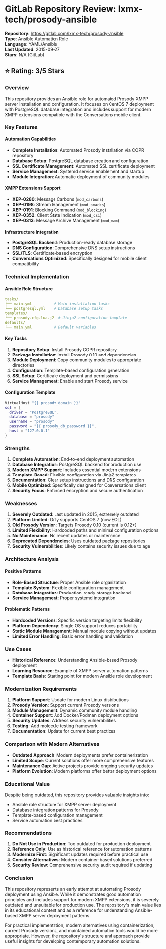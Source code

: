 # GitLab Repository Review: lxmx-tech/prosody-ansible

**Repository**: https://gitlab.com/lxmx-tech/prosody-ansible  
**Type**: Ansible Automation Role  
**Language**: YAML/Ansible  
**Last Updated**: 2015-09-27  
**Stars**: N/A (GitLab)  

## ⭐ Rating: 3/5 Stars

### Overview
This repository provides an Ansible role for automated Prosody XMPP server installation and configuration. It focuses on CentOS 7 deployment with PostgreSQL database integration and includes support for modern XMPP extensions compatible with the Conversations mobile client.

### Key Features

#### Automation Capabilities
- **Complete Installation**: Automated Prosody installation via COPR repository
- **Database Setup**: PostgreSQL database creation and configuration
- **SSL Certificate Management**: Automated SSL certificate deployment
- **Service Management**: Systemd service enablement and startup
- **Module Integration**: Automatic deployment of community modules

#### XMPP Extensions Support
- **XEP-0280**: Message Carbons (`mod_carbons`)
- **XEP-0198**: Stream Management (`mod_smacks`)
- **XEP-0191**: Blocking Command (`mod_blocking`)
- **XEP-0352**: Client State Indication (`mod_csi`)
- **XEP-0313**: Message Archive Management (`mod_mam`)

#### Infrastructure Integration
- **PostgreSQL Backend**: Production-ready database storage
- **DNS Configuration**: Comprehensive DNS setup instructions
- **SSL/TLS**: Certificate-based encryption
- **Conversations Optimized**: Specifically designed for mobile client compatibility

### Technical Implementation

#### Ansible Role Structure
```yaml
tasks/
├── main.yml          # Main installation tasks
└── postgresql.yml    # Database setup tasks
templates/
└── prosody.cfg.lua.j2  # Jinja2 configuration template
defaults/
└── main.yml          # Default variables
```

#### Key Tasks
1. **Repository Setup**: Install Prosody COPR repository
2. **Package Installation**: Install Prosody 0.10 and dependencies
3. **Module Deployment**: Copy community modules to appropriate directories
4. **Configuration**: Template-based configuration generation
5. **SSL Setup**: Certificate deployment and permissions
6. **Service Management**: Enable and start Prosody service

#### Configuration Template
```lua
VirtualHost "{{ prosody_domain }}"
sql = { 
  driver = "PostgreSQL", 
  database = "prosody", 
  username = "prosody", 
  password = "{{ prosody_db_password }}", 
  host = "127.0.0.1" 
}
```

### Strengths
1. **Complete Automation**: End-to-end deployment automation
2. **Database Integration**: PostgreSQL backend for production use
3. **Modern XMPP Support**: Includes essential modern extensions
4. **Template-Based**: Flexible configuration via Jinja2 templates
5. **Documentation**: Clear setup instructions and DNS configuration
6. **Mobile Optimized**: Specifically designed for Conversations client
7. **Security Focus**: Enforced encryption and secure authentication

### Weaknesses
1. **Severely Outdated**: Last updated in 2015, extremely outdated
2. **Platform Limited**: Only supports CentOS 7 (now EOL)
3. **Old Prosody Version**: Targets Prosody 0.10 (current is 0.12+)
4. **Limited Flexibility**: Hardcoded paths and minimal configuration options
5. **No Maintenance**: No recent updates or maintenance
6. **Deprecated Dependencies**: Uses outdated package repositories
7. **Security Vulnerabilities**: Likely contains security issues due to age

### Architecture Analysis

#### Positive Patterns
- **Role-Based Structure**: Proper Ansible role organization
- **Template System**: Flexible configuration management
- **Database Integration**: Production-ready storage backend
- **Service Management**: Proper systemd integration

#### Problematic Patterns
- **Hardcoded Versions**: Specific version targeting limits flexibility
- **Platform Dependency**: Single OS support reduces portability
- **Static Module Management**: Manual module copying without updates
- **Limited Error Handling**: Basic error handling and validation

### Use Cases
- **Historical Reference**: Understanding Ansible-based Prosody deployment
- **Learning Resource**: Example of XMPP server automation patterns
- **Template Basis**: Starting point for modern Ansible role development

### Modernization Requirements
1. **Platform Support**: Update for modern Linux distributions
2. **Prosody Version**: Support current Prosody versions
3. **Module Management**: Dynamic community module handling
4. **Container Support**: Add Docker/Podman deployment options
5. **Security Updates**: Address security vulnerabilities
6. **Testing**: Add molecule testing framework
7. **Documentation**: Update for current best practices

### Comparison with Modern Alternatives
- **Outdated Approach**: Modern deployments prefer containerization
- **Limited Scope**: Current solutions offer more comprehensive features
- **Maintenance Gap**: Active projects provide ongoing security updates
- **Platform Evolution**: Modern platforms offer better deployment options

### Educational Value
Despite being outdated, this repository provides valuable insights into:
- Ansible role structure for XMPP server deployment
- Database integration patterns for Prosody
- Template-based configuration management
- Service automation best practices

### Recommendations
1. **Do Not Use in Production**: Too outdated for production deployment
2. **Reference Only**: Use as historical reference for automation patterns
3. **Modernize First**: Significant updates required before practical use
4. **Consider Alternatives**: Modern container-based solutions preferred
5. **Security Review**: Comprehensive security audit required if updating

### Conclusion
This repository represents an early attempt at automating Prosody deployment using Ansible. While it demonstrates good automation principles and includes support for modern XMPP extensions, it is severely outdated and unsuitable for production use. The repository's main value lies in its educational content and as a reference for understanding Ansible-based XMPP server deployment patterns.

For practical implementation, modern alternatives using containerization, current Prosody versions, and maintained automation tools would be more appropriate. However, the repository's structure and approach provide useful insights for developing contemporary automation solutions. 